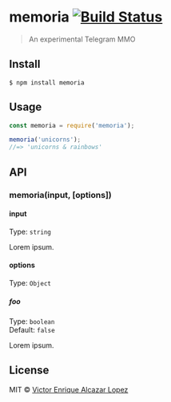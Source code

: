 # memoria [![Build Status](https://travis-ci.org/vikepic/memoria.svg?branch=master)](https://travis-ci.org/vikepic/memoria)

> An experimental Telegram MMO


## Install

```
$ npm install memoria
```


## Usage

```js
const memoria = require('memoria');

memoria('unicorns');
//=> 'unicorns & rainbows'
```


## API

### memoria(input, [options])

#### input

Type: `string`

Lorem ipsum.

#### options

Type: `Object`

##### foo

Type: `boolean`<br>
Default: `false`

Lorem ipsum.


## License

MIT © [Victor Enrique Alcazar Lopez](https://vikepic.github.io)
